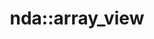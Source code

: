 ---
layout: class
short_name: array_view
qualified_name: 'nda::array_view'
namespaces:
  - nda
includer: src/nda.hpp
brief: ''
desc: ''
tparams:
  T: T is Value type
  R: Rank
methods: []
non_member_functions: []
example:
  desc: The description of the code
  code: |
    #include <nda/nda.hpp>
    int main() {
    nda::array<int, 1> a{1, 2, 3};
    nda::array_view<int, 1> v = make_view(a);
    std::vector<nda::array> V{{1, 2}, {2, 3}};
see-also:
  - 'nda::array'
  - 'nda::make_view'
signature: 'template <typename T, int R> class array_view'
source: src/nda.hpp
title: 'nda::array_view'
permalink: /cpp-api/nda/array_view
parent: nda
...
